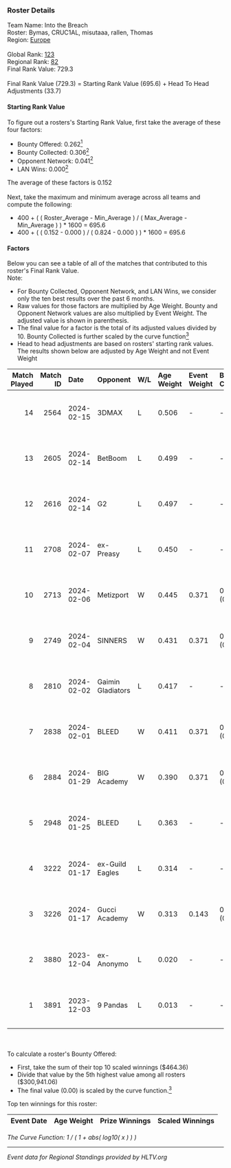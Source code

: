 ### Roster Details<br />
Team Name: Into the Breach<br />
Roster: Bymas, CRUC1AL, misutaaa, rallen, Thomas<br />
Region: [Europe]( ../standings_europe.md)<br />
<br />
Global Rank: [123](../standings_global.md)<br />
Regional Rank: [82]( ../standings_europe.md)<br />
Final Rank Value:  729.3<br />
<br />
Final Rank Value (729.3) = Starting Rank Value (695.6) + Head To Head Adjustments (33.7)<br />

#### Starting Rank Value<br />
To figure out a rosters's Starting Rank Value, first take the average of these four factors:<br />
- Bounty Offered: 0.262[<sup>1</sup>](#table2)
- Bounty Collected: 0.306[<sup>2</sup>](#table1)
- Opponent Network: 0.041[<sup>2</sup>](#table1)
- LAN Wins: 0.000[<sup>2</sup>](#table1)

The average of these factors is 0.152<br />
<br />
Next, take the maximum and minimum average across all teams and compute the following:<br />
- 400 + ( ( Roster_Average - Min_Average ) / ( Max_Average - Min_Average ) ) * 1600 = 695.6
- 400 + ( ( 0.152 - 0.000 ) / ( 0.824 - 0.000 ) ) * 1600 = 695.6


#### Factors<br />
Below you can see a table of all of the matches that contributed to this roster's Final Rank Value.<br />
Note:<br />

- For Bounty Collected, Opponent Network, and LAN Wins, we consider only the ten best results over the past 6 months.
- Raw values for those factors are multiplied by Age Weight. Bounty and Opponent Network values are also multiplied by Event Weight. The adjusted value is shown in parenthesis.
- The final value for a factor is the total of its adjusted values divided by 10. Bounty Collected is further scaled by the curve function[<sup>3</sup>](#curveFunction)
- Head to head adjustments are based on rosters' starting rank values. The results shown below are adjusted by Age Weight and not Event Weight
<span id="table1"></span><br />


| Match Played | Match ID | Date       | Opponent          | W/L | Age Weight | Event Weight | Bounty Collected | Opponent Network | LAN Wins  | H2H Adj. | Roster                                   |
| -: | -: | :- | :- | :- | :- | :- | :- | :- | :- | -: | :- |
|           14 |     2564 | 2024-02-15 | 3DMAX             | L   | 0.506      | -            | -                | -                | -         |    -1.60 | Bymas, CRUC1AL, misutaaa, rallen, Thomas |
|           13 |     2605 | 2024-02-14 | BetBoom           | L   | 0.499      | -            | -                | -                | -         |    -0.39 | Bymas, CRUC1AL, misutaaa, rallen, Thomas |
|           12 |     2616 | 2024-02-14 | G2                | L   | 0.497      | -            | -                | -                | -         |    -0.04 | Bymas, CRUC1AL, misutaaa, rallen, Thomas |
|           11 |     2708 | 2024-02-07 | ex-Preasy         | L   | 0.450      | -            | -                | -                | -         |    -3.61 | Bymas, CRUC1AL, misutaaa, rallen, Thomas |
|           10 |     2713 | 2024-02-06 | Metizport         | W   | 0.445      | 0.371        | 0.088 (0.015)    | 0.860 (0.142)    | 0 (0.000) |    11.14 | Bymas, CRUC1AL, misutaaa, rallen, Thomas |
|            9 |     2749 | 2024-02-04 | SINNERS           | W   | 0.431      | 0.371        | 0.009 (0.001)    | 0.728 (0.116)    | 0 (0.000) |    10.99 | Bymas, CRUC1AL, misutaaa, rallen, Thomas |
|            8 |     2810 | 2024-02-02 | Gaimin Gladiators | L   | 0.417      | -            | -                | -                | -         |    -0.75 | Bymas, CRUC1AL, misutaaa, rallen, Thomas |
|            7 |     2838 | 2024-02-01 | BLEED             | W   | 0.411      | 0.371        | 0.246 (0.037)    | 0.982 (0.150)    | 0 (0.000) |    12.12 | Bymas, CRUC1AL, misutaaa, rallen, Thomas |
|            6 |     2884 | 2024-01-29 | BIG Academy       | W   | 0.390      | 0.371        | 0.003 (0.000)    | 0.009 (0.001)    | 0 (0.000) |     4.93 | Bymas, CRUC1AL, misutaaa, rallen, Thomas |
|            5 |     2948 | 2024-01-25 | BLEED             | L   | 0.363      | -            | -                | -                | -         |    -0.66 | Bymas, CRUC1AL, misutaaa, rallen, Thomas |
|            4 |     3222 | 2024-01-17 | ex-Guild Eagles   | L   | 0.314      | -            | -                | -                | -         |    -1.87 | Bymas, CRUC1AL, misutaaa, rallen, Thomas |
|            3 |     3226 | 2024-01-17 | Gucci Academy     | W   | 0.313      | 0.143        | 0.000 (0.000)    | 0.012 (0.001)    | 0 (0.000) |     3.81 | Bymas, CRUC1AL, misutaaa, rallen, Thomas |
|            2 |     3880 | 2023-12-04 | ex-Anonymo        | L   | 0.020      | -            | -                | -                | -         |    -0.35 | Bymas, CRUC1AL, misutaaa, rallen, tomiko |
|            1 |     3891 | 2023-12-03 | 9 Pandas          | L   | 0.013      | -            | -                | -                | -         |    -0.03 | bevve, Bymas, CRUC1AL, misutaaa, tomiko  |

<br />
<span id="table2"></span><br />
To calculate a roster's Bounty Offered:<br />

- First, take the sum of their top 10 scaled winnings ($464.36)
- Divide that value by the 5th highest value among all rosters ($300,941.06)
- The final value (0.00) is scaled by the curve function.[<sup>3</sup>](#curveFunction)

Top ten winnings for this roster:<br />

| Event Date | Age Weight | Prize Winnings | Scaled Winnings |
| :- | -: | :- | :- |


<span id="curveFunction"></span>_The Curve Function: 1 / ( 1 + abs( log10( x ) ) )_<br />

---
_Event data for Regional Standings provided by HLTV.org_<br />
